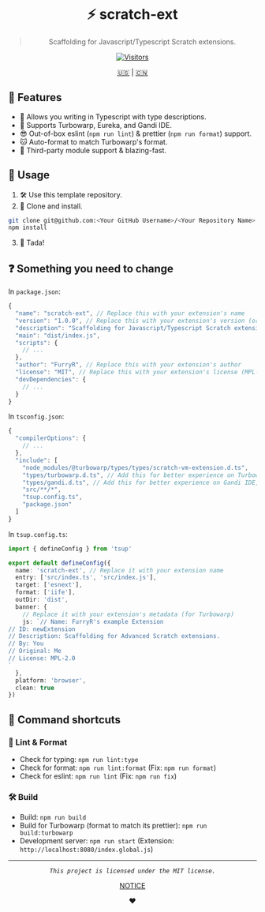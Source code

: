 <div align="center">

# ⚡ scratch-ext

> Scaffolding for Javascript/Typescript Scratch extensions.

[![Visitors](https://hits.dwyl.com/FurryR/scratch-ext.svg?style=flat-square)](http://github.com/FurryR/scratch-ext)

[🇺🇸](./README.md) | [🇨🇳](./README_zh-CN.md)

</div>

## 👾 Features

- 📄 Allows you writing in Typescript with type descriptions.
- 🩷 Supports Turbowarp, Eureka, and Gandi IDE.
- 😎 Out-of-box eslint (`npm run lint`) & prettier (`npm run format`) support.
- 🐱 Auto-format to match Turbowarp's format.
- 💫 Third-party module support & blazing-fast.

## 🧪 Usage

1. 🛠️ Use this template repository.
2. 🔽 Clone and install.

```bash
git clone git@github.com:<Your GitHub Username>/<Your Repository Name>.git <Extension Directory> && cd <Extension Directory>
npm install
```

3. 🎉 Tada!

## ❓ Something you need to change

In `package.json`:

```javascript
{
  "name": "scratch-ext", // Replace this with your extension's name
  "version": "1.0.0", // Replace this with your extension's version (or use `npm version major|minor|patch` to change)
  "description": "Scaffolding for Javascript/Typescript Scratch extensions", // Replace this with your extension's description
  "main": "dist/index.js",
  "scripts": {
    // ...
  },
  "author": "FurryR", // Replace this with your extension's author
  "license": "MIT", // Replace this with your extension's license (MPL-2.0 is recommended)
  "devDependencies": {
    // ...
  }
}
```

In `tsconfig.json`:

```javascript
{
  "compilerOptions": {
    // ...
  },
  "include": [
    "node_modules/@turbowarp/types/types/scratch-vm-extension.d.ts",
    "types/turbowarp.d.ts", // Add this for better experience on Turbowarp, plz remove it if you only want to write Gandi-only extensions
    "types/gandi.d.ts", // Add this for better experience on Gandi IDE, plz remove it if you want to write Turbowarp-only extensions
    "src/**/*",
    "tsup.config.ts",
    "package.json"
  ]
}
```

In `tsup.config.ts`:

```typescript
import { defineConfig } from 'tsup'

export default defineConfig({
  name: 'scratch-ext', // Replace it with your extension name
  entry: ['src/index.ts', 'src/index.js'],
  target: ['esnext'],
  format: ['iife'],
  outDir: 'dist',
  banner: {
    // Replace it with your extension's metadata (for Turbowarp)
    js: `// Name: FurryR's example Extension
// ID: newExtension
// Description: Scaffolding for Advanced Scratch extensions.
// By: You
// Original: Me
// License: MPL-2.0
`
  },
  platform: 'browser',
  clean: true
})
```

## 🐺 Command shortcuts

### 🤖 Lint & Format

- Check for typing: `npm run lint:type`
- Check for format: `npm run lint:format` (Fix: `npm run format`)
- Check for eslint: `npm run lint` (Fix: `npm run fix`)

### 🛠️ Build

- Build: `npm run build`
- Build for Turbowarp (format to match its prettier): `npm run build:turbowarp`
- Development server: `npm run start` (Extension: `http://localhost:8080/index.global.js`)

---

<div align="center">

_`This project is licensed under the MIT license.`_

[NOTICE](./NOTICE.md)

❤️

</div>
